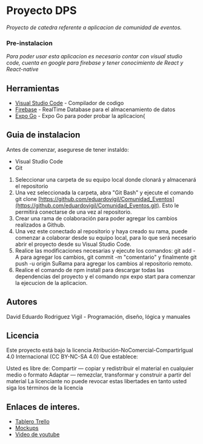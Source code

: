 # Proyecto DPS
*Proyecto de catedra referente a aplicacion de comunidad de eventos.*

### Pre-instalacion
*Para poder usar esta aplicacion es necesario contar con visual studio code, cuenta en google para firebase y tener conocimiento de React y React-native*

## Herramientas
* [Visual Studio Code](https://code.visualstudio.com/) - Compilador de codigo
* [Firebase](https://firebase.google.com/) - RealTime Database para el almacenamiento de datos
* [Expo Go](https://expo.dev/go) - Expo Go para poder probar la aplicacion{

## Guia de instalacion
Antes de comenzar, asegurese de tener instaldo:

* Visual Studio Code
* Git

1. Seleccionar una carpeta de su equipo local donde clonará y almacenará el repositorio
2. Una vez seleccionada la carpeta, abra "Git Bash" y ejecute el comando git clone [https://github.com/eduardovigil/Comunidad_Eventos](https://github.com/eduardovigil/Comunidad_Eventos.git). Esto le permitirá conectarse de una vez al repositorio.
3. Crear una rama de colaboración para poder agregar los cambios realizados a Github.
4. Una vez este conectado al repositorio y haya creado su rama, puede comenzar a colaborar desde su equipo local, para lo que será necesario abrir el proyecto desde su Visual Studio Code.
5. Realice las modificaciones necesarias y ejecute los comandos: git add -A para agregar los cambios, git commit -m "comentario" y finalmente git push -u origin SuRama para agregar los cambios al repositorio remoto.
6. Realice el comando de npm install para descargar todas las dependencias del proyecto y el comando npx expo start para comenzar la ejecucion de la aplicacion.

## Autores

 David Eduardo Rodriguez Vigil - Programación, diseño, lógica y manuales

 ## Licencia

Este proyecto está bajo la licencia Atribución-NoComercial-CompartirIgual 4.0 Internacional (CC BY-NC-SA 4.0) Que establece:

Usted es libre de: Compartir — copiar y redistribuir el material en cualquier medio o formato Adaptar — remezclar, transformar y construir a partir del material La licenciante no puede revocar estas libertades en tanto usted siga los términos de la licencia

## Enlaces de interes.

* [Tablero Trello ](https://trello.com/b/7RYpwpg9/catedra-dps)
* [Mockups](https://drive.google.com/drive/folders/14FxqYnTHI4RgBdzcStZNRfCNbm24WZ0U?usp=sharing)
* [Video de youtube ](https://youtu.be/gps9A6uVMas)
